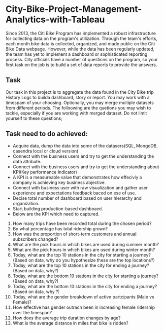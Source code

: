 # City-Bike-Project-Management-Analytics-with-Tableau
Since 2013, the Citi Bike Program has implemented a robust infrastructure for collecting data on the program's utilization. Through the team's efforts, each month bike data is collected, organized, and made public on the Citi Bike Data webpage. 
However, while the data has been regularly updated, the team has yet to implement a dashboard or sophisticated reporting process. City officials have a number of questions on the program, so your first task on the job is to build a set of data reports to provide the answers.
## Task
Our task in this project is to aggregate the data found in the City Bike trip History Logs to builda dashboard, story or report. You may work with a timespam of your choosing. Optionally, you may merge multiple datasets from different periods. The folloowing are the quetions you may wish to tackle, especially if you are working with merged dataset. Do not limit yourself to these questions;
## Task need to do achieved:
* Acquire data, dump the data into some of the datasers(SQL, MongoDB, casendra local or cloud version)
*	Connect with the business users and try to get the understanding the data attribute.
*	Connect with the business users and try to get the understanding about KPI(Key performance Indicator)
*	A KPI is a measureable value that demonstrates how effecivly a company is achieving key business abjective.
*	Connect with business user with raw visualization and gather user experience and expectations feedback baced on ese of use.
*	Decise total number of dashboard based on user hierarchy and organization.
*	Start building production-based dashboaed.
*	Below are the KPI which need to captured.
  
1.	How many trips have been recorded total during the chosen period?
2.	By what percentage has total ridership grown?
3.	How was the proportion of short-term customers and annual subscribers changed?
4.	What are the pick hours in which bikes are used during summer month?
5.	What are the pick hours in which bikes are used during winter month?
6.	Today, what are the top 10 stations in the city for starting a journey? (Based on data, why do you hypothesize these are the top locations?)
7.	Today, what are the top 10 stations in the city for ending a journey? (Based on data, why?)
8.	Today, what are the bottom 10 stations in the city for starting a journey? (Based on data, why?)
9.	Today, what are the bottom 10 stations in the city for ending a journey? (Based on data, why ?)
10.	Today, what are the gender breakdown of active partcipants (Male vs Female)?
11.	How effective has gender outrach been in increasing female ridership over the timespan?
12.	How does the average trip duration changes by age?
13.	What is the average distance in miles that bike is ridden?

